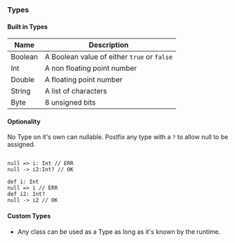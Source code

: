 ### Types

#### Built in Types
| Name | Description |
| ---- | ----------- |
| Boolean | A Boolean value of either `true` or `false` |
| Int | A non floating point number |
| Double | A floating point number |
| String | A list of characters |
| Byte | 8 unsigned bits |

#### Optionality
No Type on it's own can nullable. Postfix any type with a `?` to allow null to be assigned.

```

null => i: Int // ERR
null -> i2:Int? // OK

```

```
def i: Int
null => i // ERR
def i2: Int? 
null -> i2 // OK
```

#### Custom Types

* Any class can be used as a Type as long as it's known by the runtime.